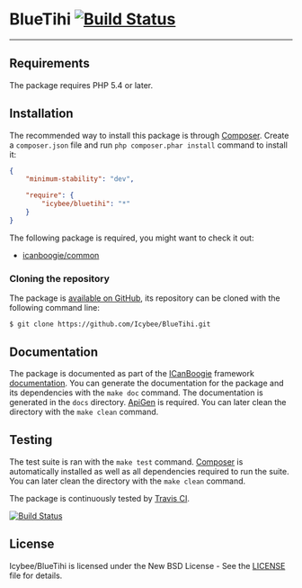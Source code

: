 # BlueTihi [![Build Status](https://secure.travis-ci.org/Icybee/BlueTihi.svg?branch=master)](http://travis-ci.org/Icybee/BlueTihi)

----------

## Requirements

The package requires PHP 5.4 or later.





## Installation

The recommended way to install this package is through [Composer](http://getcomposer.org/).
Create a `composer.json` file and run `php composer.phar install` command to install it:

```json
{
	"minimum-stability": "dev",

	"require": {
		"icybee/bluetihi": "*"
	}
}
```

The following package is required, you might want to check it out:

* [icanboogie/common](https://packagist.org/packages/icanboogie/common)





### Cloning the repository

The package is [available on GitHub](https://github.com/Icybee/BlueTihi), its repository can be
cloned with the following command line:

	$ git clone https://github.com/Icybee/BlueTihi.git





## Documentation

The package is documented as part of the [ICanBoogie](http://icanboogie.org/) framework
[documentation](http://icanboogie.org/docs/). You can generate the documentation for the package
and its dependencies with the `make doc` command. The documentation is generated in the `docs`
directory. [ApiGen](http://apigen.org/) is required. You can later clean the directory with
the `make clean` command.





## Testing

The test suite is ran with the `make test` command. [Composer](http://getcomposer.org/) is
automatically installed as well as all dependencies required to run the suite. You can later
clean the directory with the `make clean` command.

The package is continuously tested by [Travis CI](http://about.travis-ci.org/).

[![Build Status](https://secure.travis-ci.org/Icybee/BlueTihi.svg?branch=master)](http://travis-ci.org/Icybee/BlueTihi)





## License

Icybee/BlueTihi is licensed under the New BSD License - See the [LICENSE](LICENSE) file for details.